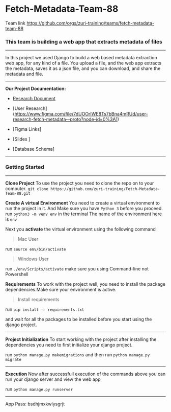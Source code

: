 # Fetch-Metadata-Team-88

Team link
https://github.com/orgs/zuri-training/teams/fetch-metadata-team-88

### This team is building a web app that extracts metadata of files

---

In this project we used Django to build a web based metadata extraction web app, for any kind of a file. You upload a file, and the web app extracts the metadata, saves it as a json file, and you can download, and share the metadata and file.

---

**Our Project Documentation:**

- [Research Document](https://docs.google.com/document/d/1V-CsWNocUllupPYLu3KicmMY2abUbJ4wbuCy5uT--h8/edit?usp=sharing)

- [User Research] (https://www.figma.com/file/7dUOOrIWE8Ts7bBna4mRUd/user-research-fetch-metadata--proto?node-id=0%3A1)
- [Figma Links]
- [Slides ]
- [Database Schema]

---

### Getting Started

---

**Clone Project**
To use the project you need to clone the repo on to your computer.
`git clone https://github.com/zuri-training/Fetch-Metadata-Team-88.git`

**Create A virtual Environment**
You need to create a virtual environment to run the project in it. And Make sure you have `Python 3` before you proceed.
run `python3 -m venv env` in the terminal
The name of the environment here is `env`

Next you **activate** the virtual environment using the following command

> Mac User

run `source env/bin/activate`

> Windows User

run `./env/Scripts/activate`
make sure you using Command-line not Powershell

**Requirements**
To work with the project well, you need to install the package dependencies.Make sure your environment is active.

> Install requirements

run `pip install -r requirements.txt`

and wait for all the packages to be installed before you start using the django project.

---

**Project Initialization**
To start working with the project after installing the dependencies you need to first initialize your django project.

run `python manage.py makemigrations`
and then
run `python manage.py migrate`

---

**Execution**
Now after successfull execution of the commands above you can run your django server and view the web app

run `python manage.py runserver`

---

App Pass: bsdhjmxkwlysgrjt
